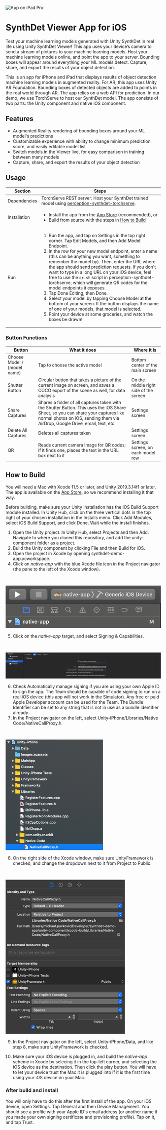 ![App on iPad Pro](docs/images/app-on-ipad.png)

# SynthDet Viewer App for iOS
Test your machine learning models generated with Unity SynthDet in real life using Unity SynthDet Viewer! This app uses your device’s camera to send a stream of pictures to your machine learning models. Host your machine learning models online, and point the app to your server. Bounding boxes will appear around everything your ML models detect. Capture, share, and export the results of your object detection.

This is an app for iPhone and iPad that displays results of object detection machine learning models in augmented reality. For AR, this app uses Unity AR Foundation. Bounding boxes of detected objects are added to points in the real world through AR. The app relies on a web API for prediction. In our demo, we use TorchServe to host our SynthDet model. The app consists of two parts: the Unity component and native iOS component. 

## Features
* Augmented Reality rendering of bounding boxes around your ML model's predictions
* Customizable experience with ability to change minimum prediction score, and easily editable model list
* Switch models in the Viewer live, for easy comparison in training between many models
* Capture, share, and export the results of your object detection

## Usage

| Section | Steps |
| ------- | ----- |
| Dependencies | TorchServe REST server: Host your SynthDet trained model using [perception-synthdet-torchserve](https://github.com/Unity-Technologies/perception-synthdet-torchserve). |
| Installation | <ul><li>Install the app from the [App Store]() (recommended), or</li><li> Build from source with the steps in [How to Build](https://github.com/Unity-Technologies/perception-synthdet-demo-app#how-to-build)</li></ul> |
| Run | <ol><li>Run the app, and tap on Settings in the top right corner. Tap Edit Models, and then Add Model Endpoint.</li><li>In the row for your new model endpoint, enter a name (this can be anything you want, something to remember the model by). Then, enter the URL where the app should send prediction requests. If you don't want to type in a long URL on your iOS device, feel free to use the `qr.sh` script in perception-synthdet-torchserve, which will generate QR codes for the model endpoints it exposes.</li><li>Tap Done Editing, then Done.</li><li>Select your model by tapping Choose Model at the bottom of your screen. If the button displays the name of one of your models, that model is selected.</li><li>Point your device at some groceries, and watch the boxes be drawn!</li></ol> |

### Button Functions
| Button | What it does | Where it is |
| ------ | ------------ | ----------- |
| Choose Model / {model name} | Tap to choose the active model | Bottom center of the main screen |
| Shutter Button | Circular button that takes a picture of the current image on screen, and saves a COCO export of the scene as well, for data analysis | On the middle right side of the screen |
| Share Captures | Shares a folder of all captures taken with the Shutter Button. This uses the iOS Share Sheet, so you can share your captures like normal photos on iOS, sending them via AirDrop, Google Drive, email, text, etc | Settings screen |
| Delete All Captures | Deletes all captures taken | Settings screen |
| QR | Reads current camera image for QR codes; if it finds one, places the text in the URL box next to it | Settings screen, on each model row |

## How to Build
You will need a Mac with Xcode 11.5 or later, and Unity 2019.3.14f1 or later. The app is available on the [App Store](), so we recommend installing it that way.
<br/>

Before building, make sure your Unity installation has the iOS Build Support module installed. In Unity Hub, click on the three vertical dots in the top right of your chosen installation in the Installs menu. Click Add Modules, select iOS Build Support, and click Done. Wait while the install finishes.
<br/>

1. Open the Unity project. In Unity Hub, select Projects and then Add. Navigate to where you cloned this repository, and add the unity-component folder as a project.
2. Build the Unity component by clicking File and then Build for iOS.
3. Open the project in Xcode by opening synthdet-demo-app.xcworkspace.
4. Click on _native-app_ with the blue Xcode file icon in the Project navigator (the pane to the left of the Xcode window).
<br/>

![native-app Project](docs/images/native-app-project.png)

5. Click on the _native-app_ target, and select Signing & Capabilities.
<br/>

![native-app Target and Signing](docs/images/signing.png)

6. Check Automatically manage signing if you are using your own Apple ID to sign the app. The Team should be capable of code signing to run on a real iOS device (this app will not work in the Simulator). Any free or paid Apple Developer account can be used for the Team. The Bundle Identifier can be set to any string that is not in use as a bundle identifier already.
7. In the Project navigator on the left, select Unity-iPhone/Libraries/Native Code/NativeCallProxy.h. 
<br/>

![NativeCallsProxy.h location](docs/images/header-location.png)

8. On the right side of the Xcode window, make sure UnityFramework is checked, and change the dropdown next to it from Project to Public.
<br/>

![NativeCallsProxy.h visibility](docs/images/header-visibility.png)

9. In the Project navigator on the left, select Unity-iPhone/Data, and like step 8, make sure UnityFramework is checked.

10. Make sure your iOS device is plugged in, and build the _native-app_ scheme in Xcode by selecing it in the top-left corner, and selecting the iOS device as the destination. Then click the play button. You will have to let your device trust the Mac it is plugged into if it is the first time using your iOS device on your Mac. 

### After build and install
You will only have to do this after the first install of the app. On your iOS device, open Settings. Tap General and then Device Management. You should see a profile with your Apple ID's email address (or another name if you made your own signing certificate and provisioning profile). Tap on it, and tap Trust. 
